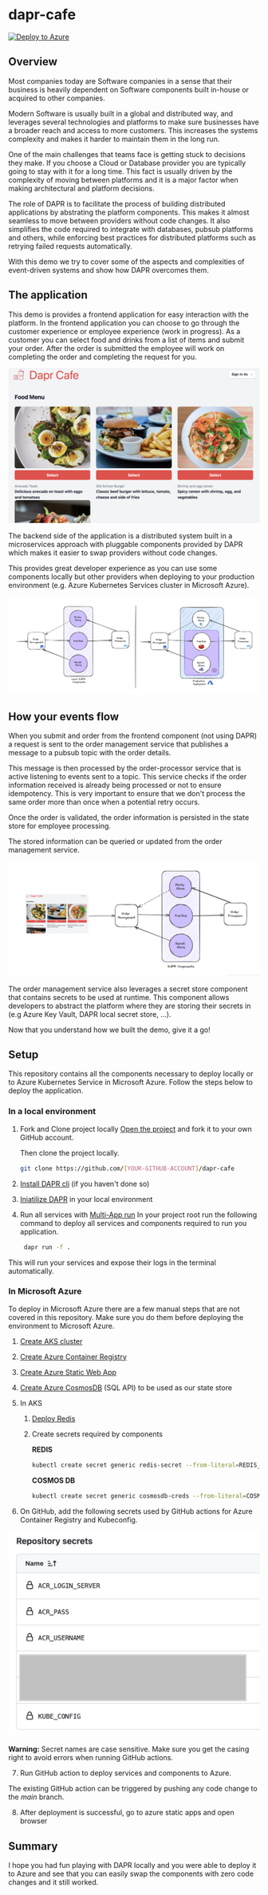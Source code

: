 # dapr-cafe
[![Deploy to Azure](https://github.com/t1agob/dapr-cafe/actions/workflows/azure-static-web-apps-orange-tree-098987f0f.yml/badge.svg)](https://github.com/t1agob/dapr-cafe/actions/workflows/azure-static-web-apps-orange-tree-098987f0f.yml)

## Overview

Most companies today are Software companies in a sense that their business is heavily dependent on Software components built in-house or acquired to other companies.

Modern Software is usually built in a global and distributed way, and leverages several technologies and platforms to make sure businesses have a broader reach and access to more customers. This increases the systems complexity and makes it harder to maintain them in the long run.

One of the main challenges that teams face is getting stuck to decisions they make. If you choose a Cloud or Database provider you are typically going to stay with it for a long time. This fact is usually driven by the complexity of moving between platforms and it is a major factor when making architectural and platform decisions.

The role of DAPR is to facilitate the process of building distributed applications by abstrating the platform components. This makes it almost seamless to move between providers without code changes. It also simplifies the code required to integrate with databases, pubsub platforms and others, while enforcing best practices for distributed platforms such as retrying failed requests automatically.

With this demo we try to cover some of the aspects and complexities of event-driven systems and show how DAPR overcomes them.

## The application

This demo is provides a frontend application for easy interaction with the platform. In the frontend application you can choose to go through the customer experience or employee experience (work in progress). As a customer you can select food and drinks from a list of items and submit your order. After the order is submitted the employee will work on completing the order and completing the request for you.

![webpage-screenshot](/img/webapp-capture.png)

The backend side of the application is a distributed system built in a microservices approach with pluggable components provided by DAPR which makes it easier to swap providers without code changes.

This provides great developer experience as you can use some components locally but other providers when deploying to your production environment (e.g. Azure Kubernetes Services cluster in Microsoft Azure).

![local-vs-prod](/img/local-vs-prod.png)

## How your events flow

When you submit and order from the frontend component (not using DAPR) a request is sent to the order management service that publishes a message to a pubsub topic with the order details.

This message is then processed by the order-processor service that is active listening to events sent to a topic. This service checks if the order information received is already being processed or not to ensure idempotency. This is very important to ensure that we don't process the same order more than once when a potential retry occurs.

Once the order is validated, the order information is persisted in the state store for employee processing.

The stored information can be queried or updated from the order management service.

![high-level-architecture](/img/architecture%20diagram.png)

The order management service also leverages a secret store component that contains secrets to be used at runtime. This component allows developers to abstract the platform where they are storing their secrets in (e.g Azure Key Vault, DAPR local secret store, ...).

Now that you understand how we built the demo, give it a go!

## Setup

This repository contains all the components necessary to deploy locally or to Azure Kubernetes Service in Microsoft Azure. Follow the steps below to deploy the application.

### In a local environment

1. Fork and Clone project locally
   [Open the project](https://github.com/t1agob/dapr-cafe) and fork it to your own GitHub account.

   Then clone the project locally.

   ```bash
   git clone https://github.com/[YOUR-GITHUB-ACCOUNT]/dapr-cafe
   ```

2. [Install DAPR cli](https://docs.dapr.io/getting-started/install-dapr-cli/) (if you haven't done so)
3. [Iniatilize DAPR](https://docs.dapr.io/getting-started/install-dapr-selfhost/) in your local environment
4. Run all services with [Multi-App run](https://docs.dapr.io/developing-applications/local-development/multi-app-dapr-run/multi-app-overview/)
   In your project root run the following command to deploy all services and components required to run you application.

   ```bash
    dapr run -f . 
   ```

This will run your services and expose their logs in the terminal automatically.

### In Microsoft Azure

To deploy in Microsoft Azure there are a few manual steps that are not covered in this repository. Make sure you do them before deploying the environment to Microsoft Azure.

   1. [Create AKS cluster](https://learn.microsoft.com/en-us/azure/aks/learn/quick-kubernetes-deploy-portal?tabs=azure-cli)
   2. [Create Azure Container Registry](https://learn.microsoft.com/en-us/azure/container-registry/container-registry-get-started-portal?tabs=azure-cli)
   3. [Create Azure Static Web App](https://learn.microsoft.com/en-us/azure/static-web-apps/get-started-portal?tabs=vanilla-javascript&pivots=github)
   4. [Create Azure CosmosDB](https://learn.microsoft.com/en-us/azure/cosmos-db/nosql/quickstart-portal) (SQL API) to be used as our state store
   5. In AKS
      1. [Deploy Redis](https://techcommunity.microsoft.com/t5/apps-on-azure-blog/run-scalable-and-resilient-redis-with-kubernetes-and-azure/ba-p/3247956)
      2. Create secrets required by components

            **REDIS**

            ```bash
            kubectl create secret generic redis-secret --from-literal=REDIS_PASSWORD="[YOUR-REDIS-PASSWORD]" 
            ```

            **COSMOS DB**

            ```bash
            kubectl create secret generic cosmosdb-creds --from-literal=COSMOSDB_URL="[YOUR-COSMOSDB-URL]" --from-literal=COSMOSDB_MASTER_KEY="[YOUR-COSMOSDB-KEY]" --from-literal=COSMOSDB_DATABASE="[YOUR-COSMOSDB-DATABASE]" --from-literal=COSMOSDB_COLLECTION="[YOUR-COSMOSDB-COLLECTION]"
            ```

   6. On GitHub, add the following secrets used by GitHub actions for Azure Container Registry and Kubeconfig.

   ![github-secrets](/img/github-secrets.png)

   **Warning:** Secret names are case sensitive. Make sure you get the casing right to avoid errors when running GitHub actions.

   7. Run GitHub action to deploy services and components to Azure.

   The existing GitHub action can be triggered by pushing any code change to the *main* branch.

   8. After deployment is successful, go to azure static apps and open browser

## Summary

I hope you had fun playing with DAPR locally and you were able to deploy it to Azure and see that you can easily swap the components with zero code changes and it still worked.